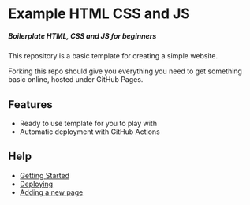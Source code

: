 # Example HTML CSS and JS
##### _Boilerplate HTML, CSS and JS for beginners_

This repository is a basic template for creating a simple website.

Forking this repo should give you everything you need to get something basic online, hosted under GitHub Pages.

## Features
- Ready to use template for you to play with
- Automatic deployment with GitHub Actions


## Help
 - [Getting Started](./assets/help/getting-started.md)
 - [Deploying](./assets/help/deploying.md)
 - [Adding a new page](./assets/help/adding-a-new-page.md)